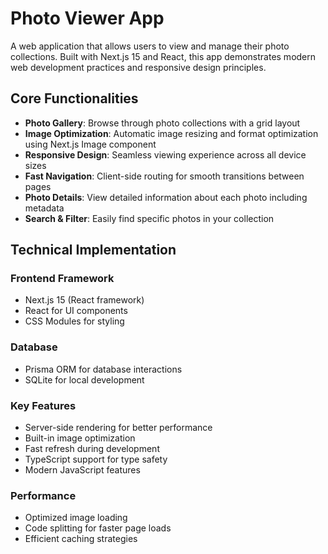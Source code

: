 # Photo Viewer App

A web application that allows users to view and manage their photo collections. Built with Next.js 15 and React, this app demonstrates modern web development practices and responsive design principles.

## Core Functionalities

- **Photo Gallery**: Browse through photo collections with a grid layout
- **Image Optimization**: Automatic image resizing and format optimization using Next.js Image component
- **Responsive Design**: Seamless viewing experience across all device sizes
- **Fast Navigation**: Client-side routing for smooth transitions between pages
- **Photo Details**: View detailed information about each photo including metadata
- **Search & Filter**: Easily find specific photos in your collection

## Technical Implementation

### Frontend Framework
- Next.js 15 (React framework)
- React for UI components
- CSS Modules for styling

### Database
- Prisma ORM for database interactions
- SQLite for local development

### Key Features
- Server-side rendering for better performance
- Built-in image optimization
- Fast refresh during development
- TypeScript support for type safety
- Modern JavaScript features

### Performance
- Optimized image loading
- Code splitting for faster page loads
- Efficient caching strategies


